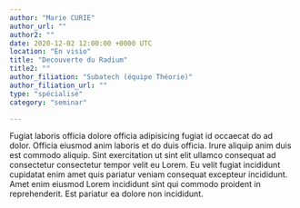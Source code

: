 ```yaml
---
author: "Marie CURIE"
author_url: ""
author2: ""
date: 2020-12-02 12:00:00 +0000 UTC
location: "En visio"
title: "Decouverte du Radium"
title2: ""
author_filiation: "Subatech (équipe Théorie)"
author_filiation_url: ""
type: "spécialisé"
category: "seminar"

---
```


Fugiat laboris officia dolore officia adipisicing fugiat id occaecat do ad dolor. Officia eiusmod anim laboris et do duis officia. Irure aliquip anim duis est commodo aliquip. Sint exercitation ut sint elit ullamco consequat ad consectetur consectetur tempor velit eu Lorem. Eu velit fugiat incididunt cupidatat enim amet quis pariatur veniam consequat excepteur incididunt. Amet enim eiusmod Lorem incididunt sint qui commodo proident in reprehenderit. Est pariatur ea dolore non incididunt.